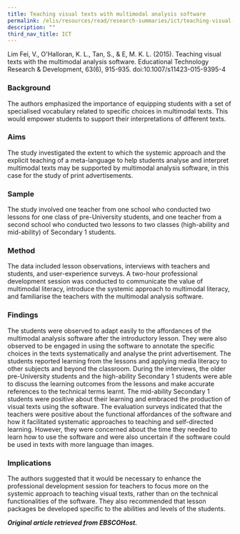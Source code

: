 ```yaml
---
title: Teaching visual texts with multimodal analysis software
permalink: /elis/resources/read/research-summaries/ict/teaching-visual-texts-with-multimodal-analysis-software/
description: ""
third_nav_title: ICT
---
```

Lim Fei, V., O'Halloran, K. L., Tan, S., & E, M. K. L. (2015). Teaching visual texts with the multimodal analysis software. Educational Technology Research & Development, 63(6), 915-935. doi:10.1007/s11423-015-9395-4

### Background

The authors emphasized the importance of equipping students with a set of specialised vocabulary related to specific choices in multimodal texts. This would empower students to support their interpretations of different texts.

### Aims

The study investigated the extent to which the systemic approach and the explicit teaching of a meta-language to help students analyse and interpret multimodal texts may be supported by multimodal analysis software, in this case for the study of print advertisements.

### Sample

The study involved one teacher from one school who conducted two lessons for one class of pre-University students, and one teacher from a second school who conducted two lessons to two classes (high-ability and mid-ability) of Secondary 1 students.

### Method

The data included lesson observations, interviews with teachers and students, and user-experience surveys. A two-hour professional development session was conducted to communicate the value of multimodal literacy, introduce the systemic approach to multimodal literacy, and familiarise the teachers with the multimodal analysis software.

### Findings

The students were observed to adapt easily to the affordances of the multimodal analysis software after the introductory lesson. They were also observed to be engaged in using the software to annotate the specific choices in the texts systematically and analyse the print advertisement. The students reported learning from the lessons and applying media literacy to other subjects and beyond the classroom. During the interviews, the older pre-University students and the high-ability Secondary 1 students were able to discuss the learning outcomes from the lessons and make accurate references to the technical terms learnt. The mid-ability Secondary 1 students were positive about their learning and embraced the production of visual texts using the software. The evaluation surveys indicated that the teachers were positive about the functional affordances of the software and how it facilitated systematic approaches to teaching and self-directed learning. However, they were concerned about the time they needed to learn how to use the software and were also uncertain if the software could be used in texts with more language than images.

### Implications

The authors suggested that it would be necessary to enhance the professional development session for teachers to focus more on the systemic approach to teaching visual texts, rather than on the technical functionalities of the software. They also recommended that lesson packages be developed specific to the abilities and levels of the students.


_**Original article retrieved from EBSCOHost.**_  

